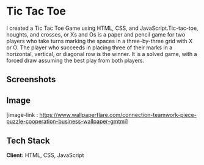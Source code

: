 
# Tic Tac Toe

I created a Tic Tac Toe Game using HTML, CSS, and JavaScript.Tic-tac-toe, noughts, and crosses, or Xs and Os is a paper and pencil game for two players who take turns marking the spaces in a three-by-three grid with X or O. The player who succeeds in placing three of their marks in a horizontal, vertical, or diagonal row is the winner. It is a solved game, with a forced draw assuming the best play from both players.

## Screenshots



## Image

[image-link : https://www.wallpaperflare.com/connection-teamwork-piece-puzzle-cooperation-business-wallpaper-gmtmi]
## Tech Stack

**Client:** HTML, CSS, JavaScript


